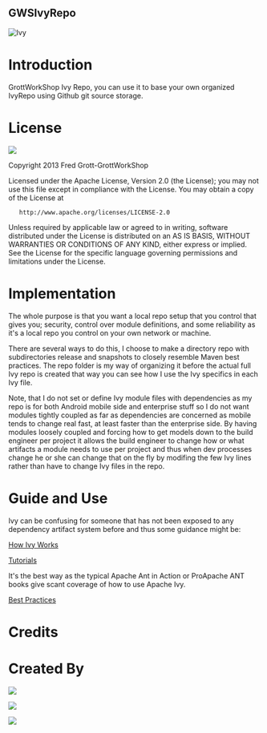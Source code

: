 GWSIvyRepo
---

![Ivy](https://raw.github.com/shareme/GWSIvyRepo/master/ivy-lierre.png)

# Introduction

GrottWorkShop Ivy Repo, you can use it to base your own organized IvyRepo using
Github git source storage.

# License

<a href='http://www.apache.org/license/LICENSE-2.0.html'><img src='https://raw.github.com/shareme/GWSIvyRepo/master/apache_logo.png'/></a>

Copyright 2013 Fred Grott-GrottWorkShop

   Licensed under the Apache License, Version 2.0 (the License);
   you may not use this file except in compliance with the License.
   You may obtain a copy of the License at

       http://www.apache.org/licenses/LICENSE-2.0

   Unless required by applicable law or agreed to in writing, software
   distributed under the License is distributed on an AS IS BASIS,
   WITHOUT WARRANTIES OR CONDITIONS OF ANY KIND, either express or implied.
   See the License for the specific language governing permissions and
   limitations under the License.


# Implementation

The whole purpose is that you want a local repo setup that you control that gives
you; security, control over module definitions, and some reliability as it's a local
repo you control on your own network or machine.


There are several ways to do this, I choose to make a directory repo with
subdirectories release and snapshots to closely resemble Maven best practices.
The repo folder is my way of organizing it before the actual full Ivy repo is
created that way you can see how I use the Ivy specifics in each Ivy file.

Note, that I do not set or define Ivy module files with dependencies
as my repo is for both Android mobile side and enterprise stuff so I do not want modules
tightly coupled as far as dependencies are concerned as mobile tends to change
real fast, at least faster than the enterprise side. By having modules loosely coupled
and forcing how to get models down to the build engineer per project it allows
the build engineer to change how or what artifacts a module needs to use per project and
thus when dev processes change he or she can change that on the fly by modifing
the few Ivy lines rather than have to change Ivy files in the repo.





# Guide and Use

Ivy can be confusing for someone that has not been exposed to any dependency
artifact system before and thus some guidance might be:

[How Ivy Works](http://ant.apache.org/ivy/history/latest-milestone/principle.html)


[Tutorials](http://ant.apache.org/ivy/history/latest-milestone/tutorial.html)

It's the best way as the typical Apache Ant in Action or ProApache ANT books give
scant coverage of how to use Apache Ivy.

[Best Practices](http://ant.apache.org/ivy/history/latest-milestone/bestpractices.html)




# Credits


# Created By

<a href='http://fredgrott.bitbucket.org'><img src='https://raw.github.com/shareme/GWSIvyRepo/master/gws_slide_logo.png'/></a>

<a href='http://about.me/fredgrott'><img src='https://raw.github.com/shareme/GWSIvyRepo/master/me-icon.png'/></a>

<a href='http://grottworkshop.blogspot.com'><img src='https://raw.github.com/shareme/GWSIvyRepo/master/blogger-icon.png'/></a>


